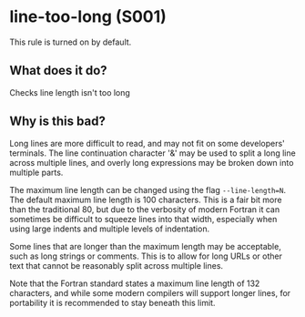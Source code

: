 # line-too-long (S001)
This rule is turned on by default.

## What does it do?
Checks line length isn't too long

## Why is this bad?
Long lines are more difficult to read, and may not fit on some developers'
terminals. The line continuation character '&' may be used to split a long line
across multiple lines, and overly long expressions may be broken down into
multiple parts.

The maximum line length can be changed using the flag `--line-length=N`. The
default maximum line length is 100 characters. This is a fair bit more than the
traditional 80, but due to the verbosity of modern Fortran it can sometimes be
difficult to squeeze lines into that width, especially when using large indents
and multiple levels of indentation.

Some lines that are longer than the maximum length may be acceptable, such as
long strings or comments. This is to allow for long URLs or other text that cannot
be reasonably split across multiple lines.

Note that the Fortran standard states a maximum line length of 132 characters,
and while some modern compilers will support longer lines, for portability it
is recommended to stay beneath this limit.
